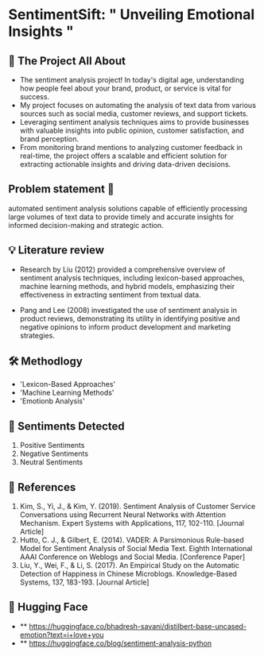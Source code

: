 # SentimentSift:  " Unveiling Emotional Insights "

## 📍 The Project All About 
- The sentiment analysis project! In today's digital age, understanding how people feel about your brand, product, or service is vital for success. 
- My project focuses on automating the analysis of text data from various sources such as social media, customer reviews, and support tickets.
- Leveraging sentiment analysis techniques aims to provide businesses with valuable insights into public opinion, customer satisfaction, and brand perception.
- From monitoring brand mentions to analyzing customer feedback in real-time, the project offers a scalable and efficient solution for extracting actionable insights and driving data-driven decisions.

## Problem statement 📝
 automated sentiment analysis solutions capable of efficiently processing large volumes of text data to provide timely and accurate insights for informed decision-making and strategic action.

## 💡 Literature review   


 - Research by Liu (2012) provided a comprehensive overview of sentiment analysis techniques, including lexicon-based approaches, machine learning methods, and hybrid models, emphasizing their effectiveness in extracting sentiment from textual data. 

 - Pang and Lee (2008) investigated the use of sentiment analysis in product reviews, demonstrating its utility in identifying positive and negative opinions to inform product development and marketing strategies.

## 🛠️ Methodlogy 

- 'Lexicon-Based Approaches'
- 'Machine Learning Methods'
- 'Emotionb Analysis'

## 🚦 Sentiments Detected 
1. Positive Sentiments
2. Negative Sentiments
3. Neutral Sentiments

## 📝 References 
1. Kim, S., Yi, J., & Kim, Y. (2019). Sentiment Analysis of Customer Service Conversations using Recurrent Neural Networks with Attention Mechanism. Expert Systems with Applications, 117, 102-110. [Journal Article]
2. Hutto, C. J., & Gilbert, E. (2014). VADER: A Parsimonious Rule-based Model for Sentiment Analysis of Social Media Text. Eighth International AAAI Conference on Weblogs and Social Media. [Conference Paper]
3. Liu, Y., Wei, F., & Li, S. (2017). An Empirical Study on the Automatic Detection of Happiness in Chinese Microblogs. Knowledge-Based Systems, 137, 183-193. [Journal Article]


## 🤗 Hugging Face 
- ** https://huggingface.co/bhadresh-savani/distilbert-base-uncased-emotion?text=i+love+you
- ** https://huggingface.co/blog/sentiment-analysis-python
